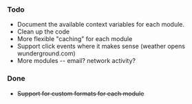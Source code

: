 ### Todo

* Document the available context variables for each module.
* Clean up the code
* More flexible "caching" for each module
* Support click events where it makes sense (weather opens wunderground.com)
* More modules -- email? network activity?

### Done

* ~~Support for custom formats for each module~~
